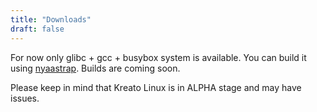 ```yaml
---
title: "Downloads"
draft: false 
---
```


For now only glibc + gcc + busybox system is available.
You can build it using [nyaastrap](https://github.com/kreatolinux/nyaastrap).
Builds are coming soon.

Please keep in mind that Kreato Linux is in ALPHA stage and may have issues.
